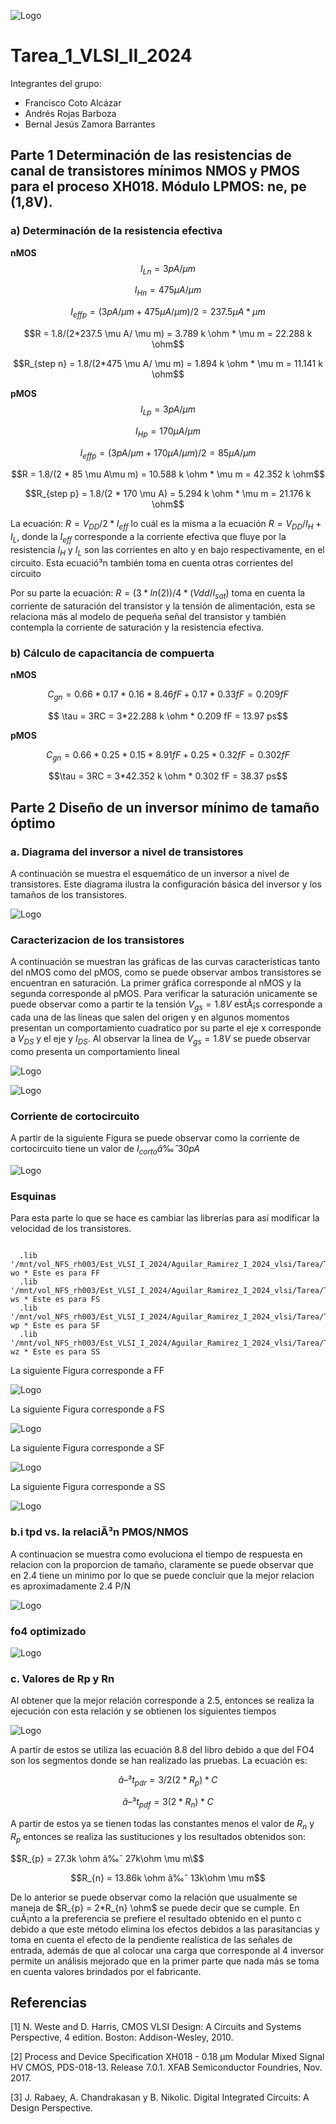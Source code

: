 ![Logo](Firma_TEC.png)
# Tarea_1_VLSI_II_2024
Integrantes del grupo:

* Francisco Coto Alcázar
* Andrés Rojas Barboza
* Bernal Jesús Zamora Barrantes



## Parte 1 Determinación de las resistencias de canal de transistores mí­nimos NMOS y PMOS para el proceso XH018. Módulo LPMOS: ne, pe (1,8V).

### a) Determinación de la resistencia efectiva

**nMOS**
$$I_{Ln} = 3  pA/ \mu m$$

$$I_{Hn} = 475 \mu A/ \mu m$$

$$I_{effp} = (3 pA/ \mu m + 475 \mu A/ \mu m)/2 = 237.5 \mu A* \mu m$$

$$R = 1.8/(2*237.5 \mu A/ \mu m) = 3.789 k \ohm * \mu m = 22.288 k \ohm$$

$$R_{step n} = 1.8/(2*475 \mu A/ \mu m) = 1.894 k \ohm * \mu m = 11.141 k \ohm$$



**pMOS**
$$I_{Lp} = 3  pA/ \mu m$$

$$I_{Hp} = 170  \mu A/ \mu m$$

$$I_{effp} = (3 pA/ \mu m + 170 \mu A/ \mu m)/2 = 85 \mu A/ \mu m$$

$$R = 1.8/(2 * 85 \mu A\mu m) = 10.588 k \ohm * \mu m = 42.352 k \ohm$$

$$R_{step p} = 1.8/(2 * 170 \mu A) = 5.294 k \ohm * \mu m = 21.176 k \ohm$$



La ecuación: $R = V_{DD}/2*I_{eff}$ lo cuál es la misma a la ecuación $R = V_{DD}/I_{H}+I_{L}$, donde la $I_{eff}$ corresponde a la corriente efectiva que fluye por la resistencia $I_{H}$ y $I_{L}$ son las corrientes en alto y en bajo respectivamente, en el circuito. Esta ecuació³n también toma en cuenta otras corrientes del circuito

Por su parte la ecuación: $R = (3* ln(2))/4 * (Vdd/I_{sat})$ toma en cuenta la corriente de saturación del transistor y la tensión de alimentación, esta se relaciona más al modelo de pequeña señal del transistor y también contempla la corriente de saturación y la resistencia efectiva.

### b) Cálculo de capacitancia de compuerta

**nMOS**

$$ C_{gn} = 0.66 * 0.17 * 0.16 * 8.46 fF + 0.17 * 0.33 fF = 0.209 fF$$

$$ \tau = 3RC = 3*22.288 k \ohm * 0.209 fF = 13.97 ps$$

**pMOS**

$$ C_{gn} = 0.66 * 0.25 * 0.15 * 8.91 fF + 0.25 * 0.32 fF = 0.302 fF$$

$$\tau = 3RC = 3*42.352 k \ohm * 0.302 fF = 38.37 ps$$
  


## Parte 2 Diseño de un inversor mínimo de tamaño óptimo

### a. Diagrama del inversor a nivel de transistores

A continuación se muestra el esquemático de un inversor a nivel de transistores. Este diagrama ilustra la configuración básica del inversor y los tamaños de los transistores.

![Logo](Figuras/esquematico.jpeg)


### Caracterizacion de los transistores

A continuación se muestran las gráficas de las curvas caracterí­sticas tanto del nMOS como del pMOS, como se puede observar ambos transistores se encuentran en saturación. La primer gráfica corresponde al nMOS y la segunda corresponde al pMOS. Para verificar la saturación unicamente se puede observar como a partir te la tensión $V_{gs}=1.8V$ estÃ¡s corresponde a cada una de las líneas que salen del origen y en algunos momentos presentan un comportamiento cuadratico por su parte el eje x corresponde a $V_{DS}$ y el eje y $I_{DS}$. Al observar la línea de $V_{gs} = 1.8V$ se puede observar como presenta un comportamiento lineal


![Logo](Figuras/Caracterizacion_nmos.jpeg)

![Logo](Figuras/Caracterizacion_pmos.jpeg)

### Corriente de cortocircuito

A partir de la siguiente Figura se puede observar como la corriente de cortocircuito tiene un valor de $I_{corto} â‰ˆ 30pA$

![Logo](Figuras/corriente_de_fuga.jpeg)

### Esquinas

Para esta parte lo que se hace es cambiar las librerí­as para así modificar la velocidad de los transistores.

```Hspice

  .lib '/mnt/vol_NFS_rh003/Est_VLSI_I_2024/Aguilar_Ramirez_I_2024_vlsi/Tarea/Tareasim/Hspice/lp5mos/xt018.lib' wo * Este es para FF
  .lib '/mnt/vol_NFS_rh003/Est_VLSI_I_2024/Aguilar_Ramirez_I_2024_vlsi/Tarea/Tareasim/Hspice/lp5mos/xt018.lib' ws * Este es para FS
  .lib '/mnt/vol_NFS_rh003/Est_VLSI_I_2024/Aguilar_Ramirez_I_2024_vlsi/Tarea/Tareasim/Hspice/lp5mos/xt018.lib' wp * Este es para SF
  .lib '/mnt/vol_NFS_rh003/Est_VLSI_I_2024/Aguilar_Ramirez_I_2024_vlsi/Tarea/Tareasim/Hspice/lp5mos/xt018.lib' wz * Este es para SS

```


La siguiente Figura corresponde a FF

![Logo](Figuras/inversorFF.jpeg)

La siguiente Figura corresponde a FS

![Logo](Figuras/inversorFS.jpeg)

La siguiente Figura corresponde a SF

![Logo](Figuras/inversorSF.png)

La siguiente Figura corresponde a SS

![Logo](Figuras/inversorSS.png)

### b.i tpd vs. la relaciÃ³n PMOS/NMOS

A continuacion se muestra como evoluciona el tiempo de respuesta en relacion con la proporcion de tamaño, claramente se puede observar que en 2.4 tiene un minimo por lo que se puede concluir que la mejor relacion es aproximadamente 2.4 P/N 


![Logo](Figuras/tpd.PNG)


### fo4 optimizado

![Logo](Figuras/Resultado_fo4_o.PNG)

### c. Valores de Rp y Rn

Al obtener que la mejor relación corresponde a 2.5, entonces se realiza la ejecución con esta relación y se obtienen los siguientes tiempos 

![Logo](Figuras/tiempos.png)

A partir de estos se utiliza las ecuación 8.8 del libro debido a que del FO4 son los segmentos donde se han realizado las pruebas. La ecuación es:

$$â–³t_{pdr} = 3/2 (2*R_{p})*C$$

$$â–³t_{pdf} = 3 (2*R_{n})*C$$

A partir de estos ya se tienen todas las constantes menos el valor de $R_n$ y $R_p$ entonces se realiza las sustituciones y los resultados obtenidos son:

$$R_{p} = 27.3k \ohm â‰ˆ 27k\ohm \mu m\$$

$$R_{n} = 13.86k \ohm â‰ˆ 13k\ohm \mu m$$

De lo anterior se puede observar como la relación que usualmente se maneja de $R_{p} = 2*R_{n} \ohm$ se puede decir que se cumple. En cuÃ¡nto a la preferencia se prefiere el resultado obtenido en el punto c debido a que este método elimina los efectos debidos a las parasitancias y toma en cuenta el efecto de la pendiente realística de las señales de entrada, además de que al colocar una carga que corresponde al 4 inversor permite un análisis mejorado que en la primer parte que nada más se toma en cuenta valores brindados por el fabricante.

## Referencias
[1] N. Weste and D. Harris, CMOS VLSI Design: A Circuits and Systems Perspective, 4 edition. Boston: Addison-Wesley, 2010.

[2] Process and Device Specification XH018 - 0.18 μm Modular Mixed Signal HV CMOS, PDS-018-13. Release 7.0.1. XFAB Semiconductor Foundries, Nov. 2017.

[3] J. Rabaey, A. Chandrakasan y B. Nikolic. Digital Integrated Circuits: A Design Perspective.
